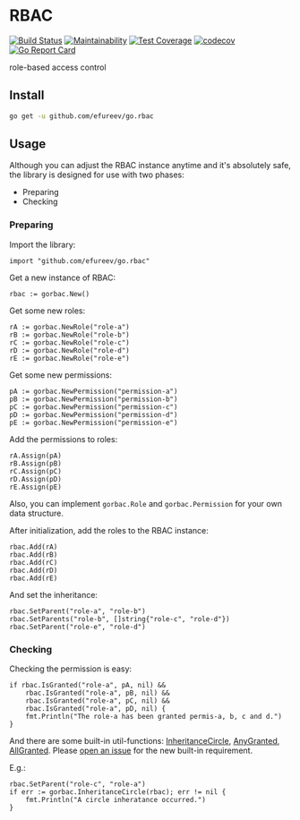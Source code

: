 # RBAC

[![Build Status](https://travis-ci.org/efureev/go.rbac.svg?branch=master)](https://travis-ci.org/efureev/go.rbac)
[![Maintainability](https://api.codeclimate.com/v1/badges/85716e4950f05fafec2a/maintainability)](https://codeclimate.com/github/efureev/go.rbac/maintainability)
[![Test Coverage](https://api.codeclimate.com/v1/badges/85716e4950f05fafec2a/test_coverage)](https://codeclimate.com/github/efureev/go.rbac/test_coverage)
[![codecov](https://codecov.io/gh/efureev/go.rbac/branch/master/graph/badge.svg)](https://codecov.io/gh/efureev/go.rbac)
[![Go Report Card](https://goreportcard.com/badge/github.com/efureev/go.rbac)](https://goreportcard.com/report/github.com/efureev/go.rbac)

role-based access control

## Install
```bash
go get -u github.com/efureev/go.rbac
```

## Usage

Although you can adjust the RBAC instance anytime and it's absolutely safe, the library is designed for use with two phases:
- Preparing
- Checking

### Preparing

Import the library:

	import "github.com/efureev/go.rbac"

Get a new instance of RBAC:

	rbac := gorbac.New()

Get some new roles:

	rA := gorbac.NewRole("role-a")
	rB := gorbac.NewRole("role-b")
	rC := gorbac.NewRole("role-c")
	rD := gorbac.NewRole("role-d")
	rE := gorbac.NewRole("role-e")

Get some new permissions:

	pA := gorbac.NewPermission("permission-a")
	pB := gorbac.NewPermission("permission-b")
	pC := gorbac.NewPermission("permission-c")
	pD := gorbac.NewPermission("permission-d")
	pE := gorbac.NewPermission("permission-e")

Add the permissions to roles:

	rA.Assign(pA)
	rB.Assign(pB)
	rC.Assign(pC)
	rD.Assign(pD)
	rE.Assign(pE)

Also, you can implement `gorbac.Role` and `gorbac.Permission` for your own data structure.

After initialization, add the roles to the RBAC instance:

	rbac.Add(rA)
	rbac.Add(rB)
	rbac.Add(rC)
	rbac.Add(rD)
	rbac.Add(rE)

And set the inheritance:

	rbac.SetParent("role-a", "role-b")
	rbac.SetParents("role-b", []string{"role-c", "role-d"})
	rbac.SetParent("role-e", "role-d")

### Checking

Checking the permission is easy:

	if rbac.IsGranted("role-a", pA, nil) &&
		rbac.IsGranted("role-a", pB, nil) &&
		rbac.IsGranted("role-a", pC, nil) &&
		rbac.IsGranted("role-a", pD, nil) {
		fmt.Println("The role-a has been granted permis-a, b, c and d.")
	}


And there are some built-in util-functions: 
[InheritanceCircle](https://godoc.org/github.com/efureev/go.rbac#InheritanceCircle),
[AnyGranted](https://godoc.org/github.com/efureev/go.rbac#AnyGranted), 
[AllGranted](https://godoc.org/github.com/efureev/go.rbac#AllGranted). 
Please [open an issue](https://github.com/efureev/go.rbac/issues/new) for the new built-in requirement.

E.g.:

	rbac.SetParent("role-c", "role-a")
	if err := gorbac.InheritanceCircle(rbac); err != nil {
		fmt.Println("A circle inheratance occurred.")
	}
